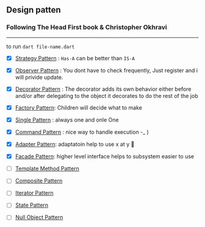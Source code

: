 ## Design patten

### Following The Head First book & Christopher Okhravi

---

to run `dart file-name.dart`  

- [x] [Strategy Pattern](strategy_patterns.dart) : `Has-A` can be better than `IS-A`

- [x] [Observer Pattern](observer_pattern.dart) : You dont have to check frequently, Just register and i will privide update.
- [x] [Decorator Pattern](decorator_pattern.dart) : The decorator adds its own behavior either before and/or after delegating to the object it
decorates to do the rest of the job  
- [x] [Factory Pattern](factoryMethod_pattern.dart): Children will decide what to make
- [x] [Single Pattern](singleton_pattern.dart) : always one and onle One
- [x] [Command Pattern](command_pattern.dart) : nice way to handle execution -\_ )
- [x] [Adapter Pattern](adapter_pattern.dart): adaptatoin help to use x at y 🤣
- [x] [Facade Pattern](facade_pattern.dart.dart): higher level interface helps to subsystem easier to use
- [ ] [Template Method Pattern](w)
- [ ] [Composite Pattern]()
- [ ] [Iterator Pattern]()
- [ ] [State Pattern]()
- [ ] [Null Object Pattern]()
